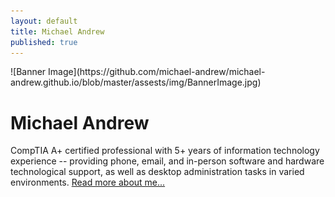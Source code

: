 ```yaml
---
layout: default
title: Michael Andrew
published: true
---
```

<div class="blurb">
![Banner Image](https://github.com/michael-andrew/michael-andrew.github.io/blob/master/assests/img/BannerImage.jpg)	
  
  <h1>Michael Andrew</h1>
	<p>CompTIA A+ certified professional with 5+ years of information technology experience -- providing phone, email, and in-person software and hardware technological support, as well as desktop administration tasks in varied environments.  <a href="/about">Read more about me...</a></p>
</div><!-- /.blurb -->
